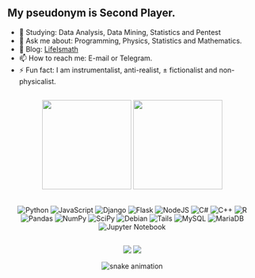 ## My pseudonym is Second Player.

- 🌱 Studying: Data Analysis, Data Mining, Statistics and Pentest
- 💬 Ask me about: Programming, Physics, Statistics and Mathematics. 
- 📝 Blog: [LifeIsmath](https://lifeIsmath.pythonanywhere.com/)
- 📫 How to reach me: E-mail or Telegram.
- ⚡ Fun fact: I am instrumentalist, anti-realist, ± fictionalist and non-physicalist.
##
<div align="center">

  <img height="180em" src="https://github-readme-stats-sigma-five.vercel.app/api?username=LifeIsmath&show_icons=true&theme=dracula&include_all_commits=true&count_private=true"/>

  <img align="" height="180em" src="https://github-readme-stats.vercel.app/api/top-langs/?username=lifeismath&theme=dracula&layout=compact&langs_count=8" />



##

![Python](https://img.shields.io/badge/python-3670A0?style=for-the-badge&logo=python&logoColor=ffdd54)
![JavaScript](https://img.shields.io/badge/javascript-%23323330.svg?style=for-the-badge&logo=javascript&logoColor=%23F7DF1E)
![Django](https://img.shields.io/badge/django-%23092E20.svg?style=for-the-badge&logo=django&logoColor=white)
![Flask](https://img.shields.io/badge/flask-%23000.svg?style=for-the-badge&logo=flask&logoColor=white)
![NodeJS](https://img.shields.io/badge/node.js-6DA55F?style=for-the-badge&logo=node.js&logoColor=white)
![C#](https://img.shields.io/badge/c%23-%23239120.svg?style=for-the-badge&logo=c-sharp&logoColor=white)
![C++](https://img.shields.io/badge/c++-%2300599C.svg?style=for-the-badge&logo=c%2B%2B&logoColor=white)
![R](https://img.shields.io/badge/r-%23276DC3.svg?style=for-the-badge&logo=r&logoColor=white)
![Pandas](https://img.shields.io/badge/pandas-%23150458.svg?style=for-the-badge&logo=pandas&logoColor=white)
![NumPy](https://img.shields.io/badge/numpy-%23013243.svg?style=for-the-badge&logo=numpy&logoColor=white)
![SciPy](https://img.shields.io/badge/SciPy-%230C55A5.svg?style=for-the-badge&logo=scipy&logoColor=%white)
![Debian](https://img.shields.io/badge/Debian-D70A53?style=for-the-badge&logo=debian&logoColor=white)
![Tails](https://img.shields.io/badge/Tails%20-56347C?&style=for-the-badge&logo=tails&logoColor=white)
![MySQL](https://img.shields.io/badge/mysql-%2300f.svg?style=for-the-badge&logo=mysql&logoColor=white)
![MariaDB](https://img.shields.io/badge/MariaDB-003545?style=for-the-badge&logo=mariadb&logoColor=white)
![Jupyter Notebook](https://img.shields.io/badge/jupyter-%23FA0F00.svg?style=for-the-badge&logo=jupyter&logoColor=white)
  ##
 
<div> 
  <a href="https://t.me/Lifeismathematic" target="_blank"><img src="https://img.shields.io/badge/Telegram-2CA5E0?style=for-the-badge&logo=telegram&logoColor=white" target="_blank"></a>
  <a href = "mailto:po5043279@gmail.com"><img src="https://img.shields.io/badge/-Gmail-%23333?style=for-the-badge&logo=gmail&logoColor=white" target="_blank"></a>

![snake animation](https://github.com/lifeismath/lifeismath/blob/output/github-contribution-grid-snake2.svg)
</div>  

